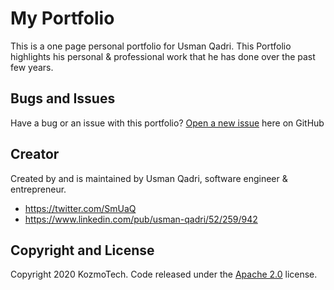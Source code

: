 # My Portfolio

This is a one page personal portfolio for Usman Qadri. This Portfolio highlights his personal & professional work that he has done over the past few years.

## Bugs and Issues

Have a bug or an issue with this portfolio? [Open a new issue](https://github.com/smuaq/smuaq.github.io/issues) here on GitHub

## Creator

Created by and is maintained by Usman Qadri, software engineer & entrepreneur.

* https://twitter.com/SmUaQ
* https://www.linkedin.com/pub/usman-qadri/52/259/942

## Copyright and License

Copyright 2020 KozmoTech. Code released under the [Apache 2.0](https://github.com/IronSummitMedia/startbootstrap-agency/blob/gh-pages/LICENSE) license.
